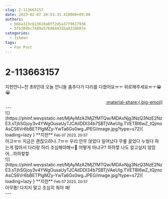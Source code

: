 ```yaml
---
slug: 2-113663157
date: 2023-02-07 20:53:31.418000+09:00
authors:
  - b66a323c613610a8ff2d5a37f9617936
  - 5fb309bc7489a576484431ba8338807e
categories:
  - Jiheon
tags:
  - Fan Post
---
```


# 2-113663157

<div class="post-container" markdown="1">
<div class="content-container md-sidebar__scrollwrap" markdown="1">

지헌언니~전 초6인데 오늘 언니들 춤추다가 다리를 다쳤어요ㅠㅜ 위로해주세요ㅠㅜ😭😭

</div>
</div>

<div style="text-align: right;" markdown="1">
<a href="https://weverse.io/fromis9/fanpost/2-113663157" style="text-align: right;">:material-share:{.big-emoji}</a>
</div>
---

<div class="comments-container md-sidebar__scrollwrap" markdown="1">
<div class="comment" markdown="1">
<div class='id-container' markdown="1">
![](https://phinf.wevpstatic.net/MjAyMzA2MjZfMTQw/MDAxNjg3NzQ3NzE2NzE3.sTjhSGjoy3v4YWgOusaUyTJCAiIDDI34b7SBTjVAeUIg.TVETBI6wZ_tQjmoAsCS6Vr6bBETPlgMZy-YwTa6Gs0wg.JPEG/image.jpg?type=s72){ loading=lazy }
**<span class="artist">지헌</span>** <small>Feb 07 2023, 20:57</small><br>
</div>
<div class='comment-body' markdown="1">
아고ㅠㅠ 지금은 괜찮으려나..?ㅠㅠ 우리 안무 앉았다 일어났다 무릎 꿇었다 누웠다 하는게 많아서 다리랑 허리 조심해야해ㅠ🥹 어떻게 아냐구? 하하핳 나도 알고싶지 않았어…하하핳핳 
</div>
</div>
<div class="comment" markdown="1">
<div class='id-container' markdown="1">
![](https://phinf.wevpstatic.net/MjAyMzA2MjZfMTQw/MDAxNjg3NzQ3NzE2NzE3.sTjhSGjoy3v4YWgOusaUyTJCAiIDDI34b7SBTjVAeUIg.TVETBI6wZ_tQjmoAsCS6Vr6bBETPlgMZy-YwTa6Gs0wg.JPEG/image.jpg?type=s72){ loading=lazy }
**<span class="artist">지헌</span>** <small>Feb 07 2023, 20:57</small><br>
</div>
<div class='comment-body' markdown="1">
아무틍! 다치지 말고 조심히 춰야 해!
</div>
</div>
</div>
---
